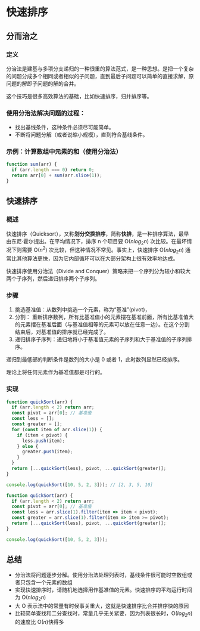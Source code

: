# 快速排序

## 分而治之

### 定义

分治法是建基与多项分支递归的一种很重的算法范式，是一种思想。是把一个复杂的问题分成多个相同或者相似的子问题，直到最后子问题可以简单的直接求解，原问题的解即子问题的解的合并。

这个技巧是很多高效算法的基础，比如快速排序，归并排序等。

### 使用分治法解决问题的过程：

- 找出基线条件，这种条件必须尽可能简单。
- 不断将问题分解（或者说缩小规模），直到符合基线条件。

### 示例：计算数组中元素的和（使用分治法）

```js
function sum(arr) {
  if (arr.length === 0) return 0;
  return arr[0] + sum(arr.slice(1));
}
```

## 快速排序

### 概述

快速排序（Quicksort），又称**划分交换排序**，简称**快排**，是一种排序算法，最早由东尼·霍尔提出。在平均情况下，排序 n 个项目要 O($nlog_2{n}$) 次比较。在最坏情况下则需要 O($n^2$) 次比较，但这种情况不常见。事实上，快速排序 O($nlog_2{n}$) 通常比其他算法更快，因为它内部循环可以在大部分架构上很有效率地达成。

快速排序使用分治法（Divide and Conquer）策略来把一个序列分为较小和较大两个子序列，然后递归排序两个子序列。

### 步骤

1. 挑选基准值：从数列中挑选一个元素，称为“基准”(pivot)，
2. 分割： 重新排序数列，所有比基准值小的元素摆在基准前面，所有比基准值大的元素摆在基准后面（与基准值相等的元素可以放在任意一边）。在这个分割结束后，对基准值的排序就已经完成了。
3. 递归排序子序列：递归地将小于基准值元素的子序列和大于基准值的子序列排序。

递归到最低部的判断条件是数列的大小是 0 或者 1，此时数列显然已经排序。

理论上将任何元素作为基准值都是可行的。

### 实现

```js
function quickSort(arr) {
  if (arr.length < 2) return arr;
  const pivot = arr[0]; // 基准值
  const less = [];
  const greater = [];
  for (const item of arr.slice(1)) {
    if (item < pivot) {
      less.push(item);
    } else {
      greater.push(item);
    }
  }
  return [...quickSort(less), pivot, ...quickSort(greater)];
}

console.log(quickSort([10, 5, 2, 3])); // [2, 3, 5, 10]
```

```js
function quickSort(arr) {
  if (arr.length < 2) return arr;
  const pivot = arr[0]; // 基准值
  const less = arr.slice(1).filter(item => item < pivot);
  const greater = arr.slice(1).filter(item => item >= pivot);
  return [...quickSort(less), pivot, ...quickSort(greater)];
}

console.log(quickSort([10, 5, 2, 3]));
```

## 总结

- 分治法将问题逐步分解。使用分治法处理列表时，基线条件很可能时空数组或者只包含一个元素的数组
- 实现快速排序时，请随机地选择用作基准值的元素。快速排序的平均运行时间为 O($nlog_2{n}$)
- 大 O 表示法中的常量有时候事关重大，这就是快速排序比合并排序快的原因
- 比较简单查找和二分查找时，常量几乎无关紧要，因为列表很长时，O($log_2{n}$)的速度比 O($n$)快得多
